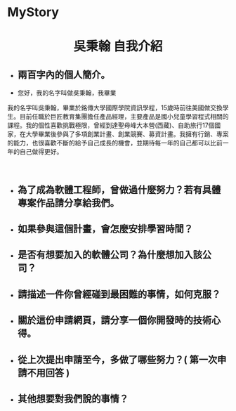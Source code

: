 # MyStory

<html>
<head>
<title>Hello GitHub </title>
</head>
<body>
<h1 style="text-align: center;">吳秉翰 自我介紹</h1>
<ul>
  <li>
    <h2><strong>兩百字內的個人簡介。</strong></h2>
  </li>
  <li>
    <p>您好，我的名字叫做吳秉翰，我畢業</p>
  </li>
</ul>
<p>我的名字叫吳秉翰，畢業於銘傳大學國際學院資訊學程，15歲時前往美國做交換學生。目前任職於巨匠教育集團擔任產品經理，主要產品是國小兒童學習程式相關的課程。我的個性喜歡挑戰極限，曾經到達聖母峰大本營(西藏)、自助旅行17個國家，在大學畢業後參與了多項創業計畫、創業競賽、募資計畫。我擁有行銷、專案的能力，也很喜歡不斷的給予自己成長的機會，並期待每一年的自己都可以比前一年的自己做得更好。</p>
<p>&nbsp;</p>
<ul>
  <li>
    <h2><strong>為了成為軟體工程師，曾做過什麼努力？若有具體專案作品請分享給我們。</strong></h2>
  </li>
  <li>
    <h2><strong>如果參與這個計畫，會怎麼安排學習時間？</strong></h2>
  </li>
  <li>
    <h2><strong>是否有想要加入的軟體公司？為什麼想加入該公司？</strong></h2>
  </li>
  <li>
    <h2><strong>請描述一件你曾經碰到最困難的事情，如何克服？</strong></h2>
  </li>
  <li>
    <h2><strong>關於這份申請網頁，請分享一個你開發時的技術心得。</strong></h2>
  </li>
  <li>
    <h2><strong>從上次提出申請至今，多做了哪些努力？( 第一次申請不用回答 )</strong></h2>
  </li>
  <li>
    <h2><strong>其他想要對我們說的事情？</strong></h2>
  </li>
</ul>
<p>&nbsp;</p>
<p>&nbsp;</p>
</body>
</html>

